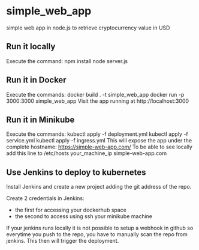 # simple_web_app
simple web app in node.js to retrieve cryptocurrency value in USD

## Run it locally
Execute the command:
    npm install
    node server.js

## Run it in Docker
Execute the commands:
    docker build . -t simple_web_app
    docker run -p 3000:3000 simple_web_app
Visit the app running at http://localhost:3000

## Run it in Minikube
Execute the commands:
    kubectl apply -f deployment.yml
    kubectl apply -f service.yml
    kubectl apply -f ingress.yml
This will expose the app under the complete hostname: https://simple-web-app.com/
To be able to see locally add this line to /etc/hosts
    your_machine_ip  simple-web-app.com

## Use Jenkins to deploy to kubernetes
Install Jenkins and create a new project adding the git address of the repo.

Create 2 credentials in Jenkins:
* the first for accessing your dockerhub space
* the second to access using ssh your minikube machine

If your jenkins runs locally it is not possible to setup a webhook in github so everytime you push to the repo,
you have to manually scan the repo from jenkins. This then will trigger the deployment.